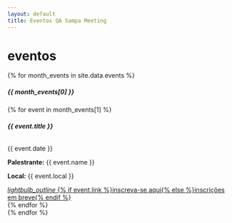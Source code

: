 ```yaml
---
layout: default
title: Eventos QA Sampa Meeting
---
```


<div class="row"><div class="col s12"><h1 class="qasp-title">eventos</h1></div></div>
{% for month_events in site.data.events %}
<nav class="teal">
  <div class="nav-wrapper">
    <div class="row">
      <div class="col s12">
        <h5>{{ month_events[0] }}</h5>
      </div>
    </div>
  </div>
</nav>
<div class="row">
{% for event in month_events[1] %}
  <div class="col s12 m6 l4">
    <div class="card white grey-text text-darken-4">
      <div class="card-content">
        <span class="card-title"><h6><strong>{{ event.title }}</strong></h6></span>
        <p>
          {{ event.date }}
        </p>
        <h7><strong>Palestrante:</strong> {{ event.name }} </h7>
        <p>
          <h7><strong>Local:</strong> {{ event.local }} </h7>
        </p>
      </div>
      <div class="card-action">
        <a href="{{ event.link }}" {% if event.link %}target="_blank"{% endif %} class="waves-effect waves-light btn">
          <i class="material-icons right">lightbulb_outline</i>
          {% if event.link %}inscreva-se aqui{% else %}inscrições em breve{% endif %}
        </a>
      </div>
    </div>
  </div>
{% endfor %}
</div>
{% endfor %}